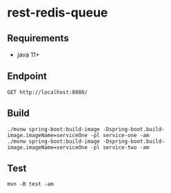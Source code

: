 # rest-redis-queue

## Requirements
- java 11+

## Endpoint
```text
GET http://localhost:8080/
```

## Build
```text
./mvnw spring-boot:build-image -Dspring-boot.build-image.imageName=serviceOne -pl service-one -am
./mvnw spring-boot:build-image -Dspring-boot.build-image.imageName=serviceOne -pl service-two -am
```

## Test
```shell script
mvn -B test -am
```